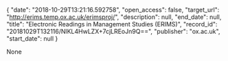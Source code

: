 {
  "date": "2018-10-29T13:21:16.592758", 
  "open_access": false, 
  "target_url": "http://erims.temp.ox.ac.uk/erimsproj/", 
  "description": null, 
  "end_date": null, 
  "title": "Electronic Readings in Management Studies (ERIMS)", 
  "record_id": "20181029T132116/NlKL4HwLZX+7cjLREoJn9Q==", 
  "publisher": "ox.ac.uk", 
  "start_date": null
}

None